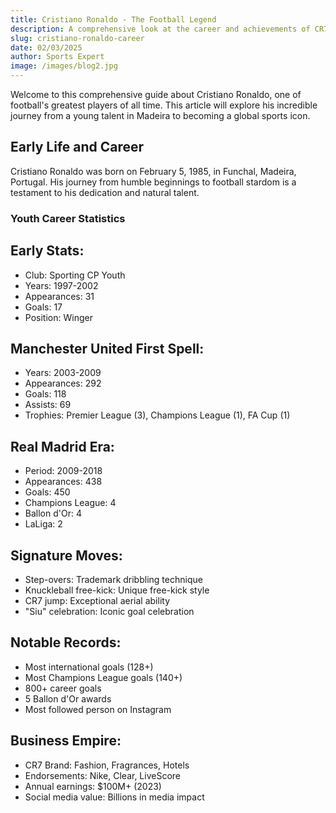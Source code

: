 ```yaml
---
title: Cristiano Ronaldo - The Football Legend
description: A comprehensive look at the career and achievements of CR7
slug: cristiano-ronaldo-career
date: 02/03/2025
author: Sports Expert
image: /images/blog2.jpg
---
```


Welcome to this comprehensive guide about Cristiano Ronaldo, one of football's greatest players of all time. This article will explore his incredible journey from a young talent in Madeira to becoming a global sports icon.

## Early Life and Career

Cristiano Ronaldo was born on February 5, 1985, in Funchal, Madeira, Portugal. His journey from humble beginnings to football stardom is a testament to his dedication and natural talent.

### Youth Career Statistics


## Early Stats:

- Club: Sporting CP Youth
- Years: 1997-2002
- Appearances: 31
- Goals: 17
- Position: Winger

## Manchester United First Spell:
- Years: 2003-2009
- Appearances: 292
- Goals: 118
- Assists: 69
- Trophies: Premier League (3), Champions League (1), FA Cup (1)

## Real Madrid Era:
- Period: 2009-2018
- Appearances: 438
- Goals: 450
- Champions League: 4
- Ballon d'Or: 4
- LaLiga: 2

## Signature Moves:
- Step-overs: Trademark dribbling technique
- Knuckleball free-kick: Unique free-kick style
- CR7 jump: Exceptional aerial ability
- "Siu" celebration: Iconic goal celebration

## Notable Records:
- Most international goals (128+)
- Most Champions League goals (140+)
- 800+ career goals
- 5 Ballon d'Or awards
- Most followed person on Instagram

## Business Empire:
- CR7 Brand: Fashion, Fragrances, Hotels
- Endorsements: Nike, Clear, LiveScore
- Annual earnings: $100M+ (2023)
- Social media value: Billions in media impact


